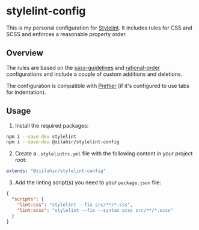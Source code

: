# stylelint-config

This is my personal configuration for [Stylelint](https://github.com/stylelint/stylelint). It includes rules for CSS and SCSS and enforces a reasonable property order.

## Overview

The rules are based on the [sass-guidelines](https://github.com/bjankord/stylelint-config-sass-guidelines) and [rational-order](https://github.com/constverum/stylelint-config-rational-order) configurations and include a couple of custom additions and deletions.

The configuration is compatible with [Prettier](https://github.com/prettier/prettier) (if it's configured to use tabs for indentation).

## Usage

1. Install the required packages:

```sh
npm i --save-dev stylelint
npm i --save-dev @zilahir/stylelint-config
```

2. Create a `.stylelintrc.yml` file with the following content in your project root:

```yml
extends: "@ziilahir/stylelint-config"
```

3. Add the linting script(s) you need to your `package.json` file:

```json
{
  "scripts": {
    "lint:css": "stylelint --fix src/**/*.css",
    "lint:scss": "stylelint --fix --syntax scss src/**/*.scss"
  }
}
```
